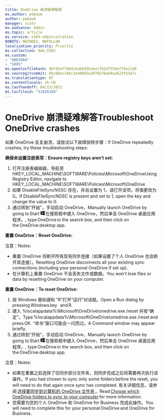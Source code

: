 ```yaml
---
title: OneDrive 崩溃疑难解答
ms.author: pebaum
author: pebaum
manager: scotv
ms.audience: Admin
ms.topic: article
ms.service: o365-administration
ROBOTS: NOINDEX, NOFOLLOW
localization_priority: Priority
ms.collection: Adm_O365
ms.custom:
- "9003084"
- "5885"
ms.openlocfilehash: 4bf45e7780dcbabb95b3eecfb2df55beffde11d6
ms.sourcegitcommit: 8bc60ec34bc1e40685e3976576e04a2623f63a7c
ms.translationtype: HT
ms.contentlocale: zh-CN
ms.lasthandoff: 04/15/2021
ms.locfileid: "51826189"
---
```

# <a name="troubleshoot-onedrive-crashes"></a><span data-ttu-id="9dd20-102">OneDrive 崩溃疑难解答</span><span class="sxs-lookup"><span data-stu-id="9dd20-102">Troubleshoot OneDrive crashes</span></span>

<span data-ttu-id="9dd20-103">如果 OneDrive 反复崩溃，请尝试以下故障排除步骤：</span><span class="sxs-lookup"><span data-stu-id="9dd20-103">If OneDrive repeatedly crashes, try these troubleshooting steps:</span></span>

<span data-ttu-id="9dd20-104">**确保未设置注册表项：**</span><span class="sxs-lookup"><span data-stu-id="9dd20-104">**Ensure registry keys aren’t set:**</span></span>

1. <span data-ttu-id="9dd20-105">打开注册表编辑器，导航至 HKEY_LOCAL_MACHINE\SOFTWARE\Policies\Microsoft\OneDrive</span><span class="sxs-lookup"><span data-stu-id="9dd20-105">Using Registry Editor, navigate to HKEY_LOCAL_MACHINE\SOFTWARE\Policies\Microsoft\OneDrive</span></span>
2. <span data-ttu-id="9dd20-106">如果 DisableFileSyncNGSC 存在，并且设置为 1，请打开该项，将值更改为 0。</span><span class="sxs-lookup"><span data-stu-id="9dd20-106">If DisableFileSyncNGSC is present and set to 1, open the key and change the value to 0.</span></span>
3. <span data-ttu-id="9dd20-107">通过转到“开始”，手动启动 OneDrive，</span><span class="sxs-lookup"><span data-stu-id="9dd20-107">Manually launch OneDrive by going to Start</span></span> ![按 Windows 徽标键](data:image/png;base64,iVBORw0KGgoAAAANSUhEUgAAABEAAAAOCAYAAADJ7fe0AAAAAXNSR0IArs4c6QAAAARnQU1BAACxjwv8YQUAAAAJcEhZcwAADsQAAA7EAZUrDhsAAADxSURBVDhPY/wPBAx4wR+Gd6/fM7x9/ZTh9ZuXDGdPnWE4tH0rw/UHDxlaVp9kCDCSYWABKfv35wfD+/cfGV4+fcLw5uVjhlOXzzFsX/qWYebmZAZPWWOGO2DD8ACQS9Y3e4Bcg4Y9/t94fPa/CoY4Aq8/+xik/T8TkEMxGDyGgANWwSqeobvbGSyAADIM3BwCDKXd3QyfoCLoQEGAA0xTxSWjsYMJwLHjkruU4UXSJ4YnT54x3Dh/luHmjfMMmw9wMjCDlRAGBDPgjy8fGT5//8rw9P4Thge3zzNcvXmDYevmfQzXb1xlmH/0ATADyjAAAKdWkD3ZSwNeAAAAAElFTkSuQmCC)<span data-ttu-id="9dd20-109">在搜索框中键入 OneDrive，然后单击 OneDrive 桌面应用程序。</span><span class="sxs-lookup"><span data-stu-id="9dd20-109">, type OneDrive in the search box, and then click on the OneDrive desktop app.</span></span>

<span data-ttu-id="9dd20-110">**重置 OneDrive：**</span><span class="sxs-lookup"><span data-stu-id="9dd20-110">**Reset OneDrive:**</span></span>

<span data-ttu-id="9dd20-111">注意：</span><span class="sxs-lookup"><span data-stu-id="9dd20-111">Notes:</span></span>

- <span data-ttu-id="9dd20-112">重置 OneDrive 将断开所有现有同步连接（如果设置了个人 OneDrive 也会断开其连接）。</span><span class="sxs-lookup"><span data-stu-id="9dd20-112">Resetting OneDrive disconnects all your existing sync connections (including your personal OneDrive if set up).</span></span>
- <span data-ttu-id="9dd20-113">在计算机上重置 OneDrive 不会丢失文件或数据。</span><span class="sxs-lookup"><span data-stu-id="9dd20-113">You won't lose files or data by resetting OneDrive on your computer.</span></span>

<span data-ttu-id="9dd20-114">**重置 OneDrive：**</span><span class="sxs-lookup"><span data-stu-id="9dd20-114">**To reset OneDrive:**</span></span>

1. <span data-ttu-id="9dd20-115">按 Windows 徽标键和 “R”打开“运行”对话框。</span><span class="sxs-lookup"><span data-stu-id="9dd20-115">Open a Run dialog by pressing Windows key    and R.</span></span>
2. <span data-ttu-id="9dd20-116">键入 %localappdata%\Microsoft\OneDrive\onedrive.exe /reset 并按“确定”。</span><span class="sxs-lookup"><span data-stu-id="9dd20-116">Type %localappdata%\Microsoft\OneDrive\onedrive.exe /reset and press OK.</span></span> <span data-ttu-id="9dd20-117">“命令”窗口可能会一闪而过。</span><span class="sxs-lookup"><span data-stu-id="9dd20-117">A Command window may appear briefly.</span></span>
3. <span data-ttu-id="9dd20-118">通过转到“开始”，手动启动 OneDrive，</span><span class="sxs-lookup"><span data-stu-id="9dd20-118">Manually launch OneDrive by going to Start</span></span> ![按 Windows 徽标键](data:image/png;base64,iVBORw0KGgoAAAANSUhEUgAAABEAAAAOCAYAAADJ7fe0AAAAAXNSR0IArs4c6QAAAARnQU1BAACxjwv8YQUAAAAJcEhZcwAADsQAAA7EAZUrDhsAAADxSURBVDhPY/wPBAx4wR+Gd6/fM7x9/ZTh9ZuXDGdPnWE4tH0rw/UHDxlaVp9kCDCSYWABKfv35wfD+/cfGV4+fcLw5uVjhlOXzzFsX/qWYebmZAZPWWOGO2DD8ACQS9Y3e4Bcg4Y9/t94fPa/CoY4Aq8/+xik/T8TkEMxGDyGgANWwSqeobvbGSyAADIM3BwCDKXd3QyfoCLoQEGAA0xTxSWjsYMJwLHjkruU4UXSJ4YnT54x3Dh/luHmjfMMmw9wMjCDlRAGBDPgjy8fGT5//8rw9P4Thge3zzNcvXmDYevmfQzXb1xlmH/0ATADyjAAAKdWkD3ZSwNeAAAAAElFTkSuQmCC)<span data-ttu-id="9dd20-120">在搜索框中键入 OneDrive，然后单击 OneDrive 桌面应用程序。</span><span class="sxs-lookup"><span data-stu-id="9dd20-120">, type OneDrive in the search box, and then click on the OneDrive desktop app.</span></span>

<span data-ttu-id="9dd20-121">注意：</span><span class="sxs-lookup"><span data-stu-id="9dd20-121">Notes:</span></span>

- <span data-ttu-id="9dd20-122">如果在重置之前选择了仅同步部分文件夹，则同步完成之后将需要再次执行该操作。</span><span class="sxs-lookup"><span data-stu-id="9dd20-122">If you had chosen to sync only some folders before the reset, you will need to do that again once sync has completed.</span></span> <span data-ttu-id="9dd20-123">有关详细信息，请参阅 [选择要同步到计算机的 OneDrive 文件夹](https://support.office.com/article/98b8b011-8b94-419b-aa95-a14ff2415e85) 。</span><span class="sxs-lookup"><span data-stu-id="9dd20-123">Read [Choose which OneDrive folders to sync to your computer](https://support.office.com/article/98b8b011-8b94-419b-aa95-a14ff2415e85) for more information.</span></span>
- <span data-ttu-id="9dd20-124">您需要为您的个人 OneDrive 和 OneDrive for Business 完成此操作。</span><span class="sxs-lookup"><span data-stu-id="9dd20-124">You will need to complete this for your personal OneDrive and OneDrive for Business.</span></span>